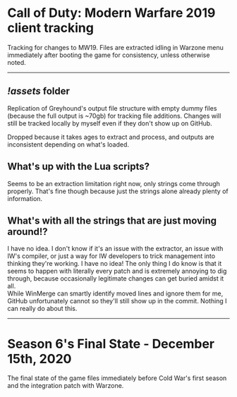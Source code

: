 # Call of Duty: Modern Warfare 2019 client tracking

Tracking for changes to MW19. Files are extracted idling in Warzone menu immediately after booting the game for consistency, unless otherwise noted.

---

## *!assets* folder

Replication of Greyhound's output file structure with empty dummy files (because the full output is ~70gb) for tracking file additions. Changes will still be tracked locally by myself even if they don't show up on GitHub.

Dropped because it takes ages to extract and process, and outputs are inconsistent depending on what's loaded.

## What's up with the Lua scripts?

Seems to be an extraction limitation right now, only strings come through properly. That's fine though because just the strings alone already plenty of information.

## What's with all the strings that are just moving around!?

I have no idea. I don't know if it's an issue with the extractor, an issue with IW's compiler, or just a way for IW developers to trick management into thinking they're working. I have no idea! The only thing I do know is that it seems to happen with literally every patch and is extremely annoying to dig through, because occasionally legitimate changes can get buried amidst it all.  
While WinMerge can smartly identify moved lines and ignore them for me, GitHub unfortunately cannot so they'll still show up in the commit. Nothing I can really do about this.

---

# Season 6's Final State - December 15th, 2020

The final state of the game files immediately before Cold War's first season and the integration patch with Warzone.
